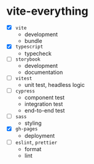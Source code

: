 # vite-everything

-   [x] `vite`
    -   development
    -   bundle
-   [x] `typescript`
    -   typecheck
-   [ ] `storybook`
    -   development
    -   documentation
-   [ ] `vitest`
    -   unit test, headless logic
-   [ ] `cypress`
    -   component test
    -   integration test
    -   end-to-end test
-   [ ] `sass`
    -   styling
-   [x] `gh-pages`
    -   deployment
-   [ ] `eslint`, `prettier`
    -   format
    -   lint
